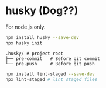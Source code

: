 # husky (Dog??)

For node.js only.

```bash
npm install husky --save-dev
npx husky init

```
```
.husky/ # project root
├── pre-commit   # Before git commit
└── pre-push     # Before git push
```


```bash
npm install lint-staged --save-dev
npx lint-staged # lint staged files
```